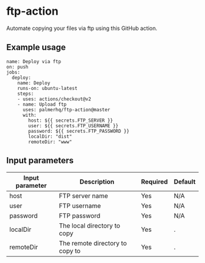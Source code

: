 # ftp-action

Automate copying your files via ftp using this GitHub action.

## Example usage

```
name: Deploy via ftp
on: push
jobs:
  deploy:
    name: Deploy
    runs-on: ubuntu-latest
    steps:
    - uses: actions/checkout@v2
    - name: Upload ftp
      uses: palmerhq/ftp-action@master
      with:
        host: ${{ secrets.FTP_SERVER }}
        user: ${{ secrets.FTP_USERNAME }}
        password: ${{ secrets.FTP_PASSWORD }}
        localDir: "dist"
        remoteDir: "www"
```

## Input parameters

Input parameter | Description | Required | Default
--- | --- | --- | ---
host | FTP server name | Yes | N/A
user | FTP username | Yes | N/A
password | FTP password | Yes | N/A
localDir | The local directory to copy | Yes | .
remoteDir | The remote directory to copy to | Yes | .
